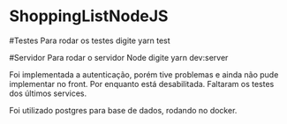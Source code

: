 # ShoppingListNodeJS
#Testes
Para rodar os testes digite yarn test

#Servidor
Para rodar o servidor Node digite yarn dev:server

Foi implementada a autenticação, porém tive problemas e ainda não pude implementar no front. Por enquanto está desabilitada.
Faltaram os testes dos últimos services.

Foi utilizado postgres para base de dados, rodando no docker.
